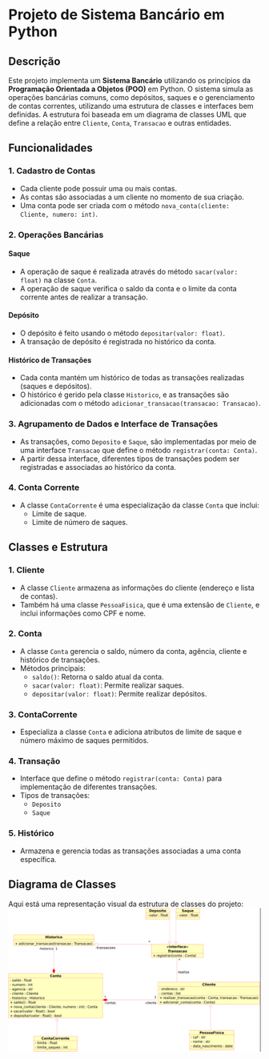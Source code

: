 # Projeto de Sistema Bancário em Python

## Descrição
Este projeto implementa um **Sistema Bancário** utilizando os princípios da **Programação Orientada a Objetos (POO)** em Python. O sistema simula as operações bancárias comuns, como depósitos, saques e o gerenciamento de contas correntes, utilizando uma estrutura de classes e interfaces bem definidas. A estrutura foi baseada em um diagrama de classes UML que define a relação entre `Cliente`, `Conta`, `Transacao` e outras entidades.

## Funcionalidades

### 1. Cadastro de Contas
- Cada cliente pode possuir uma ou mais contas.
- As contas são associadas a um cliente no momento de sua criação.
- Uma conta pode ser criada com o método `nova_conta(cliente: Cliente, numero: int)`.

### 2. Operações Bancárias
#### Saque
- A operação de saque é realizada através do método `sacar(valor: float)` na classe `Conta`.
- A operação de saque verifica o saldo da conta e o limite da conta corrente antes de realizar a transação.

#### Depósito
- O depósito é feito usando o método `depositar(valor: float)`.
- A transação de depósito é registrada no histórico da conta.

#### Histórico de Transações
- Cada conta mantém um histórico de todas as transações realizadas (saques e depósitos).
- O histórico é gerido pela classe `Historico`, e as transações são adicionadas com o método `adicionar_transacao(transacao: Transacao)`.

### 3. Agrupamento de Dados e Interface de Transações
- As transações, como `Deposito` e `Saque`, são implementadas por meio de uma interface `Transacao` que define o método `registrar(conta: Conta)`.
- A partir dessa interface, diferentes tipos de transações podem ser registradas e associadas ao histórico da conta.

### 4. Conta Corrente
- A classe `ContaCorrente` é uma especialização da classe `Conta` que inclui:
  - Limite de saque.
  - Limite de número de saques.

## Classes e Estrutura

### 1. **Cliente**
- A classe `Cliente` armazena as informações do cliente (endereço e lista de contas).
- Também há uma classe `PessoaFisica`, que é uma extensão de `Cliente`, e inclui informações como CPF e nome.

### 2. **Conta**
- A classe `Conta` gerencia o saldo, número da conta, agência, cliente e histórico de transações.
- Métodos principais:
  - `saldo()`: Retorna o saldo atual da conta.
  - `sacar(valor: float)`: Permite realizar saques.
  - `depositar(valor: float)`: Permite realizar depósitos.

### 3. **ContaCorrente**
- Especializa a classe `Conta` e adiciona atributos de limite de saque e número máximo de saques permitidos.

### 4. **Transação**
- Interface que define o método `registrar(conta: Conta)` para implementação de diferentes transações.
- Tipos de transações:
  - `Deposito`
  - `Saque`

### 5. **Histórico**
- Armazena e gerencia todas as transações associadas a uma conta específica.

## Diagrama de Classes
Aqui está uma representação visual da estrutura de classes do projeto:
![Diagrama de Classes](Trilha%20Python%20-%20desafio.png)
